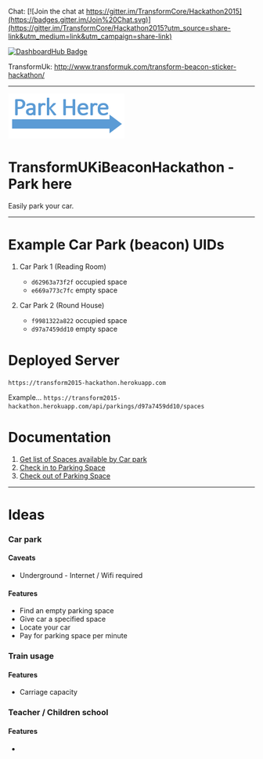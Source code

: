 Chat: [![Join the chat at https://gitter.im/TransformCore/Hackathon2015](https://badges.gitter.im/Join%20Chat.svg)](https://gitter.im/TransformCore/Hackathon2015?utm_source=share-link&utm_medium=link&utm_campaign=share-link)

[![DashboardHub Badge](http://dashboardhub.io/badge/553b1101a72bd2.35480555 "DashboardHub Badge")](http://dashboardhub.io/d/553b1101a72bd2.35480555)

TransformUk: http://www.transformuk.com/transform-beacon-sticker-hackathon/

---

![Beacon Logo](beacon-logo.png)

# TransformUKiBeaconHackathon - Park here

Easily park your car.

---

# Example Car Park (beacon) UIDs

1. Car Park 1 (Reading Room)
   * `d62963a73f2f` occupied space
   * `e669a773c7fc` empty space

2. Car Park 2 (Round House)
   * `f9981322a822` occupied space
   * `d97a7459dd10` empty space

# Deployed Server

`https://transform2015-hackathon.herokuapp.com`

Example...
`https://transform2015-hackathon.herokuapp.com/api/parkings/d97a7459dd10/spaces`

# Documentation

1. [Get list of Spaces available by Car park](https://github.com/eddiejaoude/TransformUKiBeaconHackathon/issues/2)
2. [Check in to Parking Space](https://github.com/eddiejaoude/TransformUKiBeaconHackathon/issues/1)
3. [Check out of Parking Space](https://github.com/eddiejaoude/TransformUKiBeaconHackathon/issues/4)

---

# Ideas

### Car park

#### Caveats

* Underground - Internet / Wifi required

#### Features

* Find an empty parking space
* Give car a specified space
* Locate your car
* Pay for parking space per minute

### Train usage

#### Features

* Carriage capacity

### Teacher / Children school

#### Features

* 
